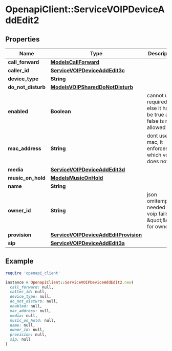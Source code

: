 # OpenapiClient::ServiceVOIPDeviceAddEdit2

## Properties

| Name | Type | Description | Notes |
| ---- | ---- | ----------- | ----- |
| **call_forward** | [**ModelsCallForward**](ModelsCallForward.md) |  | [optional] |
| **caller_id** | [**ServiceVOIPDeviceAddEdit3c**](ServiceVOIPDeviceAddEdit3c.md) |  | [optional] |
| **device_type** | **String** |  | [optional] |
| **do_not_disturb** | [**ModelsVOIPSharedDoNotDisturb**](ModelsVOIPSharedDoNotDisturb.md) |  | [optional] |
| **enabled** | **Boolean** | cannot use required, else it has to be true and false is not allowed | [optional] |
| **mac_address** | **String** | dont use mac, it enforces :, which voip does not like | [optional] |
| **media** | [**ServiceVOIPDeviceAddEdit3d**](ServiceVOIPDeviceAddEdit3d.md) |  | [optional] |
| **music_on_hold** | [**ModelsMusicOnHold**](ModelsMusicOnHold.md) |  | [optional] |
| **name** | **String** |  |  |
| **owner_id** | **String** | json omitempty is needed else voip fails on \&quot;\&quot; for owner_id | [optional] |
| **provision** | [**ServiceVOIPDeviceAddEditProvision**](ServiceVOIPDeviceAddEditProvision.md) |  | [optional] |
| **sip** | [**ServiceVOIPDeviceAddEdit3a**](ServiceVOIPDeviceAddEdit3a.md) |  |  |

## Example

```ruby
require 'openapi_client'

instance = OpenapiClient::ServiceVOIPDeviceAddEdit2.new(
  call_forward: null,
  caller_id: null,
  device_type: null,
  do_not_disturb: null,
  enabled: null,
  mac_address: null,
  media: null,
  music_on_hold: null,
  name: null,
  owner_id: null,
  provision: null,
  sip: null
)
```

